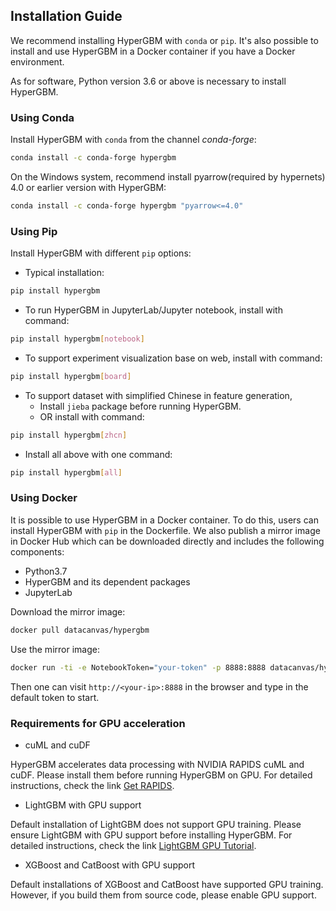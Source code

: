 ## Installation Guide
We recommend installing HyperGBM with `conda` or `pip`. It's also possible to install and use HyperGBM in a Docker container if you have a Docker environment.

As for software, Python version 3.6 or above is necessary to install HyperGBM.

### Using Conda

Install HyperGBM with `conda` from the channel *conda-forge*:

```bash
conda install -c conda-forge hypergbm
```

On the Windows system, recommend install pyarrow(required by hypernets) 4.0 or earlier version with HyperGBM:

```bash
conda install -c conda-forge hypergbm "pyarrow<=4.0"
```


### Using Pip
Install HyperGBM with different `pip` options:

* Typical installation:
```bash
pip install hypergbm
```

* To run HyperGBM in JupyterLab/Jupyter notebook, install with command:
```bash
pip install hypergbm[notebook]
```

* To support experiment visualization base on web, install with command:
```bash
pip install hypergbm[board]
```

* To support dataset with simplified Chinese in feature generation,
  * Install `jieba` package before running HyperGBM. 
  * OR install with command:
```bash
pip install hypergbm[zhcn]
```

* Install all above with one command:
```bash
pip install hypergbm[all]
```


### Using Docker

It is possible to use HyperGBM in a Docker container. To do this, users can install HyperGBM with `pip` in the Dockerfile. We also publish a mirror image in Docker Hub which can be downloaded directly and includes the following components:

* Python3.7
* HyperGBM and its dependent packages
* JupyterLab


Download the mirror image:
```bash
docker pull datacanvas/hypergbm
```

Use the mirror image:
```bash
docker run -ti -e NotebookToken="your-token" -p 8888:8888 datacanvas/hypergbm
```

Then one can visit `http://<your-ip>:8888` in the browser and type in the default token to start.


### Requirements for GPU acceleration

* cuML and cuDF

HyperGBM accelerates data processing with NVIDIA RAPIDS cuML and cuDF. Please install them before running HyperGBM on GPU. For detailed instructions, check the link [Get RAPIDS](https://rapids.ai/start.html#get-rapids).

* LightGBM with GPU support

Default installation of LightGBM does not support GPU training. Please ensure LightGBM with GPU support before installing HyperGBM. For detailed instructions, check the link [LightGBM GPU Tutorial](https://lightgbm.readthedocs.io/en/latest/GPU-Tutorial.html).

* XGBoost and CatBoost with GPU support

Default installations of XGBoost and CatBoost have supported GPU training. However, if you build them from source code, please enable GPU support.
